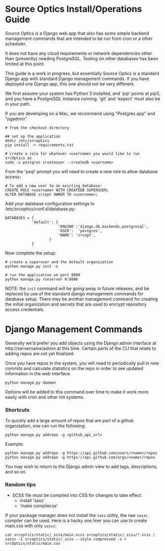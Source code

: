 Source Optics Install/Operations Guide
======================================

Source Optics is a Django web app that also has some simple 
backend management commands that are intended to be run from cron or a other scheduler.

It does not have any cloud requirements or network dependencies other than (presently)
needing PostgreSQL.  Testing on other databases has been limited at this point.

This guide is a work in progress, but essentially Source Optics is a standard Django app
with standard Django management commands. If you have deployed one Django app, this one
should not be very different.

We first assume your system has Python 3 installed, and 'pip' points at pip3, and you have
a PostgreSQL instance running.  'git' and 'expect' must also be in your path.

If you are developing on a Mac, we recommend using "Postgres.app" and "pgadmin".

```
# from the checkout directory

## set up the application
mkdir /etc/srcoptics
pip install -r requirements.txt

# create a role for whatever <username> you would like to run srcOptics as
sudo -u postgres createuser --createdb <username>
```

From the 'psql' prompt you will need to create a new role to allow database access:

```
# To add a new user to an existing database:
CREATE ROLE <username> WITH CREATEDB SUPERUSER;
ALTER DATABASE srcopt OWNER TO <username>;
```

Add your database configuration settings to /etc/srcoptics/conf.d/database.py:

```
DATABASES = {
            'default': {
                        'ENGINE':'django.db.backends.postgresql',
                        'USER':  'postgres',
                        'NAME': 'srcopt',   
                    }
            }
```

Now complete the setup:

```
# create a superuser and the default organization
python manage.py init -s

# run the application on port 8000
python manage.py runserver 0:8000
```

NOTE: the `init` command will be going away in future releases, and be replaced by use of the standard
django management commands for database setup.  There may be another management command for creating the initial
organization and secrets that are used to encrypt repository access credentials.

Django Management Commands
==========================

Generally we'd prefer you add objects using the Django admin interface at http://servername/admin at this time.
Certain parts of the CLI that relate to adding repos are not yet finalized.

Once you have repos in the system, you will need to periodically pull in new commits and calculate statistics
on the repo in order to see updated information in the web interface.

```
python manage.py daemon
```

Options will be added to this command over time to make it work more easily with cron and other init systems.


### Shortcuts

To quickly add a large amount of repos that are part of a github organization, one can run the following:

```
python manage.py addrepo -g <github_api_url>
```

Example:

```
python manage.py addrepo -g https://api.github.com/users/<name>/repos
python manage.py addrepo -g https://api.github.com/orgs/<name>/repos
```

You may wish to return to the Django admin view to add tags, descriptions, and so on.

### Random tips

* SCSS file must be compiled into CSS for changes to take effect.
  * install 'sass'
  * 'make compilecss'

If your package manager does not install the `sass` utility, the raw `sassc` compiler can be used. Here is a hacky one liner you can use to create main.css with only `sassc`:

```
cat srcoptics/static/_scss/main.scss srcoptics/static/_scss/*.scss | sassc -I srcoptics/static/_scss --style compressed -s > srcOptics/static/main.css
```


